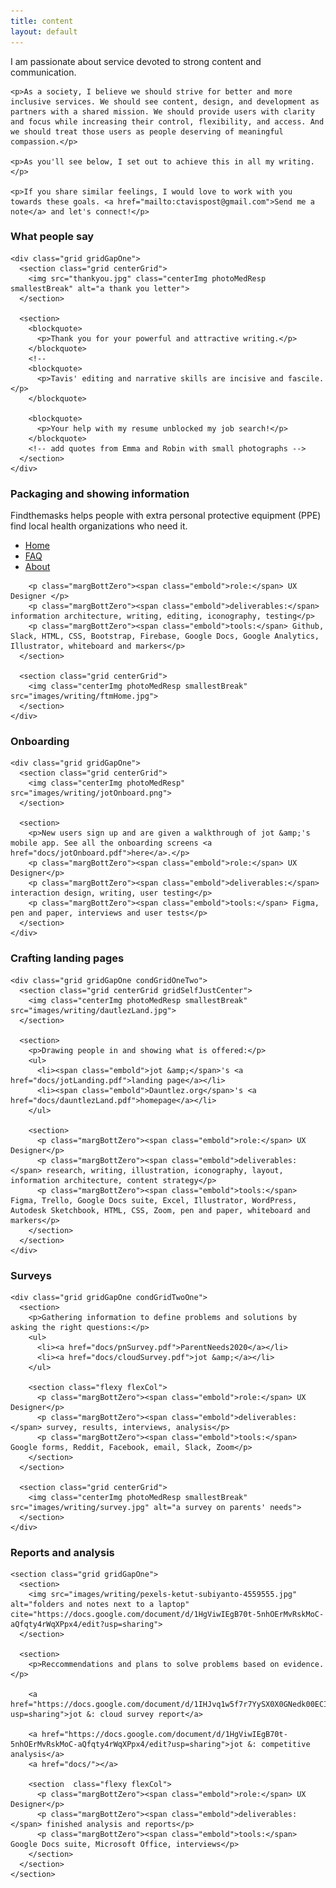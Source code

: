 ```yaml
---
title: content
layout: default
---
```

<article class="aboutContainer contMaxwidth grid centerGrid">
  <article>
    <p>I am passionate about service devoted to strong content and communication.</p>

    <p>As a society, I believe we should strive for better and more inclusive services. We should see content, design, and development as partners with a shared mission. We should provide users with clarity and focus while increasing their control, flexibility, and access. And we should treat those users as people deserving of meaningful compassion.</p>

    <p>As you'll see below, I set out to achieve this in all my writing.</p>

    <p>If you share similar feelings, I would love to work with you towards these goals. <a href="mailto:ctavispost@gmail.com">Send me a note</a> and let's connect!</p>
  </article>

  <article class="medBreak">
    <h3>What people say</h3>

    <div class="grid gridGapOne">
      <section class="grid centerGrid">
        <img src="thankyou.jpg" class="centerImg photoMedResp smallestBreak" alt="a thank you letter">
      </section>

      <section>
        <blockquote>
          <p>Thank you for your powerful and attractive writing.</p>
        </blockquote>
        <!--
        <blockquote>
          <p>Tavis' editing and narrative skills are incisive and fascile.</p>
        </blockquote>

        <blockquote>
          <p>Your help with my resume unblocked my job search!</p>
        </blockquote>
        <!-- add quotes from Emma and Robin with small photographs -->
      </section>
    </div>
  </article>

  <article class="medBreak">
    <h3>Packaging and showing information</h3>
    <div class="grid condGridTwoOne gridGapOne">
      <section>
        <p>Findthemasks helps people with extra personal protective equipment (PPE) find local health organizations who need it.</p>
        <ul>
          <li><a href="docs/ftmHome.pdf">Home</a></li>
          <li><a href="docs/ftmFaq.pdf">FAQ</a></li>
          <li><a href="docs/ftmAbout.pdf">About</a></li>
        </ul>

        <p class="margBottZero"><span class="embold">role:</span> UX Designer </p>
        <p class="margBottZero"><span class="embold">deliverables:</span> information architecture, writing, editing, iconography, testing</p>
        <p class="margBottZero"><span class="embold">tools:</span> Github, Slack, HTML, CSS, Bootstrap, Firebase, Google Docs, Google Analytics, Illustrator, whiteboard and markers</p>
      </section>

      <section class="grid centerGrid">
        <img class="centerImg photoMedResp smallestBreak" src="images/writing/ftmHome.jpg">
      </section>
    </div>
  </article>

  <article class="grid centerGrid medBreak">
    <h3>Onboarding</h3>

    <div class="grid gridGapOne">
      <section class="grid centerGrid">
        <img class="centerImg photoMedResp" src="images/writing/jotOnboard.png">
      </section>

      <section>
        <p>New users sign up and are given a walkthrough of jot &amp;'s mobile app. See all the onboarding screens <a href="docs/jotOnboard.pdf">here</a>.</p>
        <p class="margBottZero"><span class="embold">role:</span> UX Designer</p>
        <p class="margBottZero"><span class="embold">deliverables:</span> interaction design, writing, user testing</p>
        <p class="margBottZero"><span class="embold">tools:</span> Figma, pen and paper, interviews and user tests</p>
      </section>
    </div>
  </article>

  <article class="grid centergrid medBreak">
    <h3>Crafting landing pages</h3>

    <div class="grid gridGapOne condGridOneTwo">
      <section class="grid centerGrid gridSelfJustCenter">
        <img class="centerImg photoMedResp smallestBreak" src="images/writing/dautlezLand.jpg">
      </section>

      <section>
        <p>Drawing people in and showing what is offered:</p>
        <ul>
          <li><span class="embold">jot &amp;</span>'s <a href="docs/jotLanding.pdf">landing page</a></li>
          <li><span class="embold">Dauntlez.org</span>'s <a href="docs/dauntlezLand.pdf">homepage</a></li>
        </ul>

        <section>
          <p class="margBottZero"><span class="embold">role:</span> UX Designer</p>
          <p class="margBottZero"><span class="embold">deliverables:</span> research, writing, illustration, iconography, layout, information architecture, content strategy</p>
          <p class="margBottZero"><span class="embold">tools:</span> Figma, Trello, Google Docs suite, Excel, Illustrator, WordPress, Autodesk Sketchbook, HTML, CSS, Zoom, pen and paper, whiteboard and markers</p>
        </section>
      </section>
    </div>
  </article>

  <article class="grid centerGrid medBreak">
    <h3>Surveys</h3>

    <div class="grid gridGapOne condGridTwoOne">
      <section>
        <p>Gathering information to define problems and solutions by asking the right questions:</p>
        <ul>
          <li><a href="docs/pnSurvey.pdf">ParentNeeds2020</a></li>
          <li><a href="docs/cloudSurvey.pdf">jot &amp;</a></li>
        </ul>

        <section class="flexy flexCol">
          <p class="margBottZero"><span class="embold">role:</span> UX Designer</p>
          <p class="margBottZero"><span class="embold">deliverables:</span> survey, results, interviews, analysis</p>
          <p class="margBottZero"><span class="embold">tools:</span> Google forms, Reddit, Facebook, email, Slack, Zoom</p>
        </section>
      </section>

      <section class="grid centerGrid">
        <img class="centerImg photoMedResp smallestBreak" src="images/writing/survey.jpg" alt="a survey on parents' needs">
      </section>
    </div>
  </article>

  <article class="centerGrid medBreak">
    <h3>Reports and analysis</h3>

    <section class="grid gridGapOne">
      <section>
        <img src="images/writing/pexels-ketut-subiyanto-4559555.jpg" alt="folders and notes next to a laptop" cite="https://docs.google.com/document/d/1HgViwIEgB70t-5nhOErMvRskMoC-aQfqty4rWqXPpx4/edit?usp=sharing">
      </section>

      <section>
        <p>Reccommendations and plans to solve problems based on evidence.</p>

        <a href="https://docs.google.com/document/d/1IHJvq1w5f7r7YySX0X0GNedk00ECIwRaf9I908ixWHM/edit?usp=sharing">jot &: cloud survey report</a>

        <a href="https://docs.google.com/document/d/1HgViwIEgB70t-5nhOErMvRskMoC-aQfqty4rWqXPpx4/edit?usp=sharing">jot &: competitive analysis</a>
        <a href="docs/"></a>

        <section  class="flexy flexCol">
          <p class="margBottZero"><span class="embold">role:</span> UX Designer</p>
          <p class="margBottZero"><span class="embold">deliverables:</span> finished analysis and reports</p>
          <p class="margBottZero"><span class="embold">tools:</span> Google Docs suite, Microsoft Office, interviews</p>
        </section>
      </section>
    </section>
  </article>
</article>
